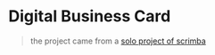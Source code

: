 # Digital Business Card

> the project came from a [solo project of scrimba](https://scrimba.com/scrim/cobd24cc1ba601f0d7d90cdfc)
